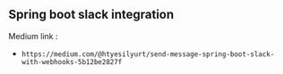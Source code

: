 ## Spring boot slack integration

Medium link : 

* `https://medium.com/@htyesilyurt/send-message-spring-boot-slack-with-webhooks-5b12be2827f`
